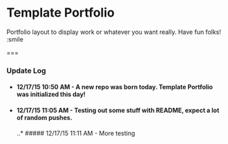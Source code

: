 # Template Portfolio



Portfolio layout to display work or whatever you want really. Have fun folks! :smile

===

### Update Log

* #### 12/17/15  10:50 AM - A new repo was born today. Template Portfolio was initialized this day!

* #### 12/17/15  11:05 AM - Testing out some stuff with README, expect a lot of random pushes.

    ..* ##### 12/17/15  11:11 AM - More testing